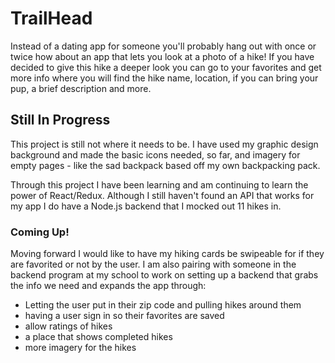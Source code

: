 # TrailHead

Instead of a dating app for someone you'll probably hang out with once or twice how about an app that lets you look at a photo of a hike! If you have decided to give this hike a deeper look you can go to your favorites and get more info where you will find the hike name, location, if you can bring your pup, a brief description and more.

## Still In Progress

This project is still not where it needs to be. I have used my graphic design background and made the basic icons needed, so far, and imagery for empty pages - like the sad backpack based off my own backpacking pack.

Through this project I have been learning and am continuing to learn the power of React/Redux. Although I still haven't found an API that works for my app I do have a Node.js backend that I mocked out 11 hikes in.

### Coming Up!

Moving forward I would like to have my hiking cards be swipeable for if they are favorited or not by the user. I am also pairing with someone in the backend program at my school to work on setting up a backend that grabs the info we need and expands the app through:
* Letting the user put in their zip code and pulling hikes around them
* having a user sign in so their favorites are saved
* allow ratings of hikes
* a place that shows completed hikes
* more imagery for the hikes 
